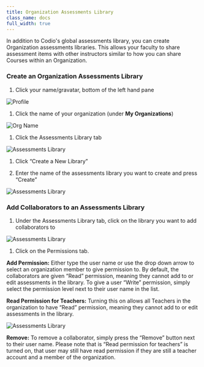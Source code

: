 ```yaml
---
title: Organization Assessments Library
class_name: docs
full_width: true
---
```


In addition to Codio's global assessments library, you can create Organization assessments libraries. This allows your faculty to share assessment items with other instructors similar to how you can share Courses within an Organization.

### Create an Organization Assessments Library

1. Click your name/gravatar, bottom of the left hand pane
<img alt="Profile" src="/img/docs/class_administration/profilepic.png" class="simple"/>

1. Click the name of your organization (under **My Organizations**)
<img alt="Org Name" src="/img/docs/class_administration/addteachers/myschoolorg.png" class="simple"/>

1. Click the Assessments Library tab 
<img alt="Assessments Library" src="/img/docs/librarytab.png" class="simple"/>

1. Click “Create a New Library”

1. Enter the name of the assessments library you want to create and press “Create”
<img alt="Assessments Library" src="/img/docs/namelibrary.png" class="simple"/>

### Add Collaborators to an Assessments Library

1. Under the Assessments Library tab, click on the library you want to add collaborators to
<img alt="Assessments Library" src="/img/docs/librarysettings.png" class="simple"/>

1. Click on the Permissions tab.
	
**Add Permission:** Either type the user name or use the drop down arrow to select an organization member to give permission to. By default, the collaborators are given “Read” permission, meaning they cannot add to or edit assessments in the library. To give a user “Write” permission, simply select the permission level next to their user name in the list.

**Read Permission for Teachers:**  Turning this on allows all Teachers in the organization to have “Read” permission, meaning they cannot add to or edit assessments in the library.

<img alt="Assessments Library" src="/img/docs/librarypermissions.png" class="simple"/>

**Remove:** To remove a collaborator, simply press the “Remove” button next to their user name. Please note that is “Read permission for teachers” is turned on, that user may still have read permission if they are still a teacher account and a member of the organization.


